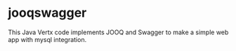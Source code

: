 # jooqswagger
This Java Vertx code implements JOOQ and Swagger to make a simple web app with mysql integration. 
